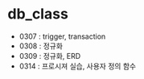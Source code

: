# db_class
+ 0307 : trigger, transaction
+ 0308 : 정규화
+ 0309 : 정규화, ERD
+ 0314 : 프로시져 실습, 사용자 정의 함수
